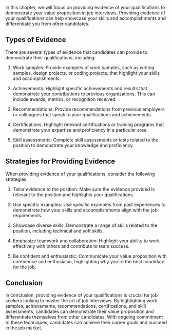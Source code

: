 
In this chapter, we will focus on providing evidence of your qualifications to demonstrate your value proposition in job interviews. Providing evidence of your qualifications can help showcase your skills and accomplishments and differentiate you from other candidates.

Types of Evidence
-----------------

There are several types of evidence that candidates can provide to demonstrate their qualifications, including:

1. Work samples: Provide examples of work samples, such as writing samples, design projects, or coding projects, that highlight your skills and accomplishments.

2. Achievements: Highlight specific achievements and results that demonstrate your contributions to previous organizations. This can include awards, metrics, or recognition received.

3. Recommendations: Provide recommendations from previous employers or colleagues that speak to your qualifications and achievements.

4. Certifications: Highlight relevant certifications or training programs that demonstrate your expertise and proficiency in a particular area.

5. Skill assessments: Complete skill assessments or tests related to the position to demonstrate your knowledge and proficiency.

Strategies for Providing Evidence
---------------------------------

When providing evidence of your qualifications, consider the following strategies:

1. Tailor evidence to the position: Make sure the evidence provided is relevant to the position and highlights your qualifications.

2. Use specific examples: Use specific examples from past experiences to demonstrate how your skills and accomplishments align with the job requirements.

3. Showcase diverse skills: Demonstrate a range of skills related to the position, including technical and soft skills.

4. Emphasize teamwork and collaboration: Highlight your ability to work effectively with others and contribute to team success.

5. Be confident and enthusiastic: Communicate your value proposition with confidence and enthusiasm, highlighting why you're the best candidate for the job.

Conclusion
----------

In conclusion, providing evidence of your qualifications is crucial for job seekers looking to master the art of job interviews. By highlighting work samples, achievements, recommendations, certifications, and skill assessments, candidates can demonstrate their value proposition and differentiate themselves from other candidates. With ongoing commitment to these techniques, candidates can achieve their career goals and succeed in the job market.
